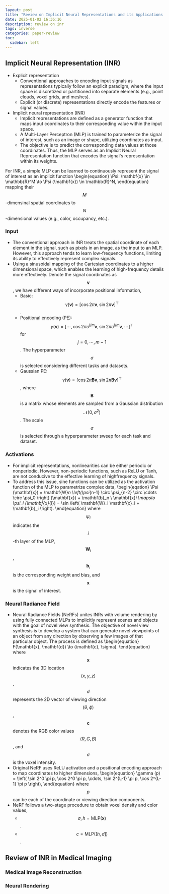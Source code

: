 ```yaml
---
layout: post
title: "Review on Implicit Neural Representations and its Applications in Medical Imaging"
date: 2025-01-02 16:36:16
description: review on inr
tags: inverse
categories: paper-review
toc:
  sidebar: left
---
```


## Implicit Neural Representation (INR)

* Explicit representation
    - Conventional approaches to encoding input signals as representations typically follow an explicit paradigm, where the input space is discretized or partitioned into separate elements (e.g., point clouds, voxel grids, and meshes).
    - Explicit (or discrete) representations directly encode the features or signal values.
* Implicit neural representation (INR)
    - Implicit representations are defined as a generator function that maps input coordinates to their corresponding value within the input space.
    - A Multi-Layer Perceptron (MLP) is trained to parameterize the signal of interest, such as an image or shape, utilizing coordinates as input.
    - The objective is to predict the corresponding data values at those coordinates. Thus, the MLP serves as an Implicit Neural Representation function that encodes the signal's representation within its weights.

For INR, a simple MLP can be learned to continuously represent the signal of interest as an implicit function
\begin{equation}
    \Psi: \mathbf{x} \in \mathbb{R}^M \to \Psi (\mathbf{x}) \in \mathbb{R}^N,
\end{equation}
mapping their $$M$$-dimensinal spatial coordinates to $$N$$-dimensional values (e.g., color, occupancy, etc.).

### Input

- The conventional approach in INR treats the spatial coordinate of each element in the signal, such as pixels in an image, as the input to an MLP. However, this approach tends to learn low-frequency functions, limiting its ability to effectively represent complex signals.
- Using a sinusoidal mapping of the Cartesian coordinates to a higher dimensional space, which enables the learning of high-frequency details more effectively. Denote the signal coordinates as $$\mathbf{v}$$, we have different ways of incorporate positional information,
    - Basic: $$\gamma (\mathbf{v}) = \left[ \cos 2\pi\mathbf{v}, \sin 2\pi\mathbf{v} \right]^\top$$.
    - Positional encoding (PE): $$\gamma (\mathbf{v}) = \left[ \cdots, \cos 2\pi\sigma^{j/m}\mathbf{v}, \sin 2\pi\sigma^{j/m}\mathbf{v}, \cdots \right]^\top$$ for $$j = 0, \cdots, m-1$$. The hyperparameter $$\sigma$$ is selected considering different tasks and datasets.
    - Gaussian PE: $$\gamma (\mathbf{v}) = \left[ \cos 2\pi\mathbf{B}\mathbf{v}, \sin 2\pi\mathbf{B}\mathbf{v} \right]^\top$$, where $$\mathbf{B}$$ is a matrix whose elements are sampled from a Gaussian distribution $$\mathcal{N} \left( 0, \sigma^2 \right)$$. The scale $$\sigma$$ is selected through a hyperparameter sweep for each task and dataset.

### Activations

- For implicit representations, nonlinearities can be either periodic or nonperiodic. However, non-periodic functions, such as ReLU or Tanh, are not conducive to the effective learning of highfrequency signals.
- To address this issue, sine functions can be utilized as the activation function of the MLP to parametrize complex data,
\begin{eqation}
    \Psi (\mathbf{x}) = \mathbf{W}_n \left(\psi_{n-1} \circ \psi_{n-2} \circ \cdots \circ \psi_0 \right) (\mathbf{x}) + \mathbf{b}_n \\
    \mathbf{x}_i \mapsto \psi_i (\mathbf{x}_{i}) = \sin \left( \mathbf{W}_i \mathbf{x}_i + \mathbf{b}_i \right).
\end{equation}
where $$\psi_i$$ indicates the $$i$$-th layer of the MLP, $$\mathbf{W}_i$$, $$\mathbf{b}_i$$ is the corresponding weight and bias, and $$\mathbf{x}$$ is the signal of interest.

### Neural Radiance Field

- Neural Radiance Fields (NeRFs) unites INRs with volume rendering by using fully connected MLPs to implicitly represent scenes and objects with the goal of novel view synthesis. The objective of novel view synthesis is to develop a system that can generate novel viewpoints of an object from any direction by observing a few images of that particular object. The process is defined as
\begin{equation}
    F(\mathbf{x}, \mathbf{d}) \to (\mathbf{c}, \sigma).
\end{equation}
where $$\mathbf{x}$$ indicates the 3D location $$(x, y, z)$$, $$d$$ represents the 2D vector of viewing direction $$(\theta, \phi)$$, $$\mathbf{c}$$ denotes the RGB color values $$(R, G, B)$$, and $$\sigma$$ is the voxel intensity.
- Original NeRF uses ReLU activation and a positional encoding approach to map coordinates to higher dimensions,
\begin{equation}
    \gamma (p) = \left( \sin 2^0 \pi p, \cos 2^0 \pi p, \cdots, \sin 2^{L-1} \pi p, \cos 2^{L-1} \pi p \right),
\end{equation}
where $$p$$ can be each of the coordinate or viewing direction components.
- NeRF follows a two-stage procedure to obtain voxel density and color values,
    - $$\sigma, h = \text{MLP} (\mathbf{x})$$.
    - $$c = \text{MLP} ([h, d])$$.



## Review of INR in Medical Imaging

### Medical Image Reconstruction

### Neural Rendering